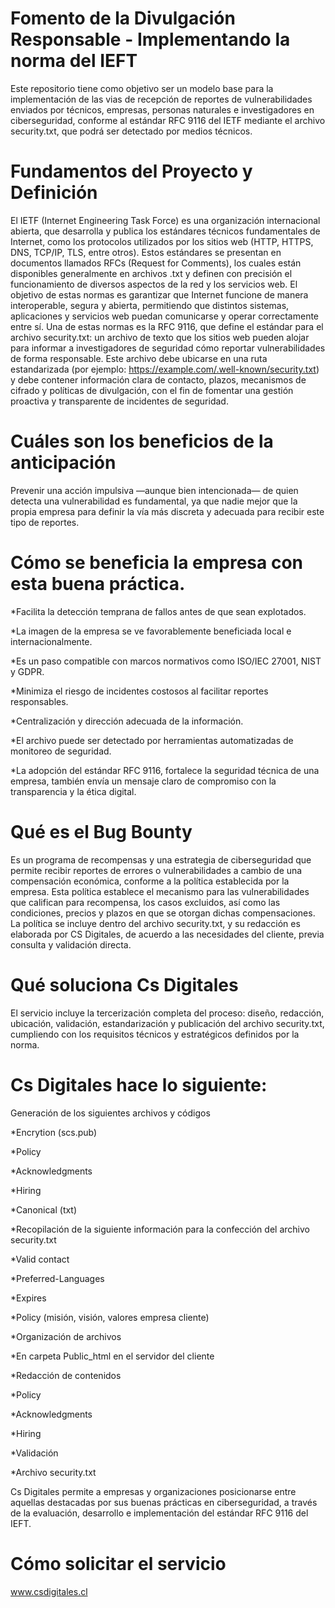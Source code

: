 # Fomento de la Divulgación Responsable - Implementando la norma del IEFT
Este repositorio tiene como objetivo ser un modelo base para la implementación de las vias de recepción de reportes de vulnerabilidades enviados por técnicos,  empresas, personas naturales e investigadores en ciberseguridad,  conforme al estándar RFC 9116 del IETF mediante el archivo security.txt, que podrá ser detectado por medios técnicos.

# Fundamentos del Proyecto y Definición
El IETF (Internet Engineering Task Force) es una organización internacional abierta, que desarrolla y publica los estándares técnicos fundamentales de Internet, como los protocolos utilizados por los sitios web (HTTP, HTTPS, DNS, TCP/IP, TLS, entre otros).
Estos estándares se presentan en documentos llamados RFCs (Request for Comments), los cuales están disponibles generalmente en archivos .txt y definen con precisión el funcionamiento de diversos aspectos de la red y los servicios web.
El objetivo de estas normas es garantizar que Internet funcione de manera interoperable, segura y abierta, permitiendo que distintos sistemas, aplicaciones y servicios web puedan comunicarse y operar correctamente entre sí.
Una de estas normas es la RFC 9116, que define el estándar para el archivo security.txt: un archivo de texto que los sitios web pueden alojar para informar a investigadores de seguridad cómo reportar vulnerabilidades de forma responsable. Este archivo debe ubicarse en una ruta estandarizada (por ejemplo: https://example.com/.well-known/security.txt) y debe contener información clara de contacto, plazos, mecanismos de cifrado y políticas de divulgación, con el fin de fomentar una gestión proactiva y transparente de incidentes de seguridad.

# Cuáles son los beneficios de la anticipación
Prevenir una acción impulsiva —aunque bien intencionada— de quien detecta una vulnerabilidad es fundamental, ya que nadie mejor que la propia empresa para definir la vía más discreta y adecuada para recibir este tipo de reportes.

# Cómo se beneficia la empresa con esta buena práctica.
*Facilita la detección temprana de fallos antes de que sean explotados.

*La imagen de la empresa se ve favorablemente beneficiada local e internacionalmente.

*Es un paso compatible con marcos normativos como ISO/IEC 27001, NIST y GDPR.

*Minimiza el riesgo de incidentes costosos al facilitar reportes responsables.

*Centralización y dirección adecuada de la información.

*El archivo puede ser detectado por herramientas automatizadas de monitoreo de seguridad.

*La adopción del estándar RFC 9116, fortalece la seguridad técnica de una empresa,  también envía un mensaje claro de compromiso con la transparencia y la ética digital.

# Qué es el Bug Bounty
Es un programa de recompensas y una estrategia de ciberseguridad que permite recibir reportes de errores o vulnerabilidades a cambio de una compensación económica, conforme a la política establecida por la empresa.
Esta política establece el mecanismo para las vulnerabilidades que califican para recompensa, los casos excluidos, así como las condiciones, precios y plazos en que se otorgan dichas compensaciones.
La política se incluye dentro del archivo security.txt, y su redacción es elaborada por CS Digitales, de acuerdo a las necesidades del cliente, previa consulta y validación directa.

# Qué soluciona Cs Digitales
El servicio incluye la tercerización completa del proceso: diseño, redacción, ubicación, validación, estandarización y publicación del archivo security.txt, cumpliendo con los requisitos técnicos y estratégicos definidos por la norma.

# Cs Digitales hace lo siguiente:
Generación de los siguientes archivos y códigos

*Encrytion (scs.pub)
  
*Policy

*Acknowledgments

*Hiring

*Canonical (txt)

*Recopilación de la siguiente información para la confección del archivo security.txt
 
*Valid contact 
   
*Preferred-Languages

*Expires

*Policy (misión, visión, valores empresa cliente)

*Organización de archivos
 
*En carpeta Public_html en el servidor del cliente

*Redacción de contenidos

*Policy

*Acknowledgments
 
*Hiring
 
*Validación

*Archivo security.txt
  
Cs Digitales permite a empresas y organizaciones posicionarse entre aquellas destacadas por sus buenas prácticas en ciberseguridad, a través de la evaluación, desarrollo e implementación del estándar RFC 9116 del IEFT.

# Cómo solicitar el servicio
www.csdigitales.cl


